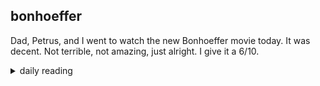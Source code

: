 ## bonhoeffer

Dad, Petrus, and I went to watch the new Bonhoeffer movie today. It was decent. Not terrible, not amazing, just alright. I give it a 6/10.

<details markdown="1">
<summary>daily reading</summary>

| {{ page.date | date: "%B %-d, %Y" }} |
| :-------------: |
| [Deut. 3; Ps. 85; Isa. 31; Rev. 1]({% link pages/_Bible/Bible-year-1.md %}) |
| [WCF 3; WLC 12-20; WSC 7-12]({% link pages/_reformed_standards/westminster-month-1.md %}) |

</details>